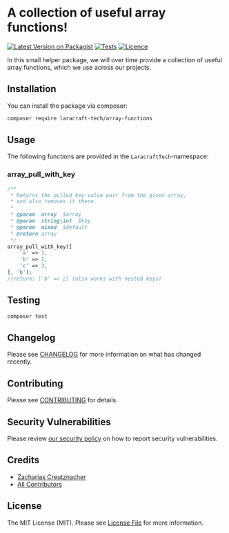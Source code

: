 # A collection of useful array functions!

[![Latest Version on Packagist](https://img.shields.io/packagist/v/laracraft-tech/array-functions.svg?style=flat-square)](https://packagist.org/packages/laracraft-tech/array-functions)
[![Tests](https://github.com/laracraft-tech/array-functions/actions/workflows/run-tests.yml/badge.svg?branch=main)](https://github.com/laracraft-tech/array-functions/actions/workflows/run-tests.yml)
[![Licence](https://img.shields.io/packagist/l/laracraft-tech/array-functions.svg?style=flat-square)](https://packagist.org/packages/laracraft-tech/array-functions)
<!--[![Total Downloads](https://img.shields.io/packagist/dt/laracraft-tech/array-functions.svg?style=flat-square)](https://packagist.org/packages/laracraft-tech/array-functions)-->

In this small helper package, we will over time provide a collection of useful array functions,
which we use across our projects. 

## Installation

You can install the package via composer:

```bash
composer require laracraft-tech/array-functions
```

## Usage

The following functions are provided in the `LaracraftTech`-namespace:

### array_pull_with_key

```php
/**
 * Returns the pulled key-value pair from the given array,
 * and also removes it there.
 *
 * @param  array  $array
 * @param  string|int  $key
 * @param  mixed  $default
 * @return array
 */
array_pull_with_key([
    'a' => 1,
    'b' => 2,
    'c' => 3,
], 'b');
//return: ['b' => 2] (also works with nested keys)
```

## Testing

```bash
composer test
```

## Changelog

Please see [CHANGELOG](CHANGELOG.md) for more information on what has changed recently.

## Contributing

Please see [CONTRIBUTING](https://github.com/laracraft-tech/.github/blob/main/CONTRIBUTING.md) for details.

## Security Vulnerabilities

Please review [our security policy](../../security/policy) on how to report security vulnerabilities.

## Credits

- [Zacharias Creutznacher](https://github.com/laracraft-tech)
- [All Contributors](../../contributors)

## License

The MIT License (MIT). Please see [License File](LICENSE.md) for more information.
